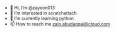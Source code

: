 - 👋 Hi, I’m @zayoon013
- 👀 I’m interested in scratchattach
- 🌱 I’m currently learning python
- 📫 How to reach me zain.abudaqqa@icloud.com

<!---
zayoon013/zayoon013 is a ✨ special ✨ repository because its `README.md` (this file) appears on your GitHub profile.
You can click the Preview link to take a look at your changes.
--->
